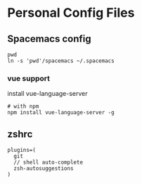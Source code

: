 # Personal Config Files


## Spacemacs config

``` shell
pwd
ln -s 'pwd'/spacemacs ~/.spacemacs
```

### vue support
install vue-language-server

``` shell
# with npm
npm install vue-language-server -g
```

## zshrc

``` shell
plugins=(
  git
  // shell auto-complete
  zsh-autosuggestions
)

```


